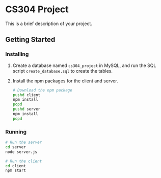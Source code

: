 # CS304 Project

This is a brief description of your project.

## Getting Started

### Installing

1. Create a database named `cs304_project` in MySQL, and run the SQL script `create_database.sql` to create the tables.
2. Install the npm packages for the client and server.

    ```bash
    # Download the npm package
    pushd client
    npm install
    popd
    pushd server
    npm install
    popd
    ```

### Running

```bash
# Run the server
cd server
node server.js

# Run the client
cd client
npm start
```
